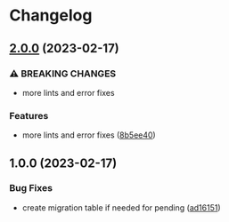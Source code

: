 # Changelog

## [2.0.0](https://github.com/z0ne-dev/mgx/compare/v1.0.0...v2.0.0) (2023-02-17)


### ⚠ BREAKING CHANGES

* more lints and error fixes

### Features

* more lints and error fixes ([8b5ee40](https://github.com/z0ne-dev/mgx/commit/8b5ee4009f2ce34dc2c5d5c64bd977ecafe0c177))

## 1.0.0 (2023-02-17)


### Bug Fixes

* create migration table if needed for pending ([ad16151](https://github.com/z0ne-dev/mgx/commit/ad161510a3e79fda32446532ec590347248277e8))
